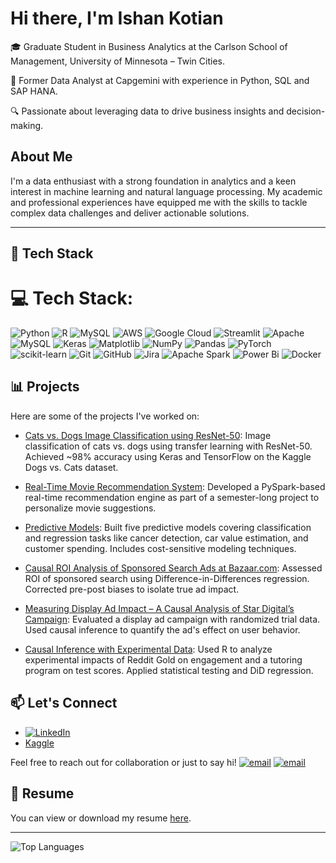 # Hi there, I'm Ishan Kotian

🎓 Graduate Student in Business Analytics at the Carlson School of Management, University of Minnesota – Twin Cities.

💼 Former Data Analyst at Capgemini with experience in Python, SQL and SAP HANA.

🔍 Passionate about leveraging data to drive business insights and decision-making.



## About Me

I'm a data enthusiast with a strong foundation in analytics and a keen interest in machine learning and natural language processing. My academic and professional experiences have equipped me with the skills to tackle complex data challenges and deliver actionable solutions.

---

## 🚀 Tech Stack

# 💻 Tech Stack:
![Python](https://img.shields.io/badge/python-3670A0?style=for-the-badge&logo=python&logoColor=ffdd54) ![R](https://img.shields.io/badge/r-%23276DC3.svg?style=for-the-badge&logo=r&logoColor=white) ![MySQL](https://img.shields.io/badge/mysql-4479A1.svg?style=for-the-badge&logo=mysql&logoColor=white) ![AWS](https://img.shields.io/badge/AWS-%23FF9900.svg?style=for-the-badge&logo=amazon-aws&logoColor=white) ![Google Cloud](https://img.shields.io/badge/GoogleCloud-%234285F4.svg?style=for-the-badge&logo=google-cloud&logoColor=white) ![Streamlit](https://img.shields.io/badge/Streamlit-%23FE4B4B.svg?style=for-the-badge&logo=streamlit&logoColor=white) ![Apache](https://img.shields.io/badge/apache-%23D42029.svg?style=for-the-badge&logo=apache&logoColor=white) ![MySQL](https://img.shields.io/badge/mysql-4479A1.svg?style=for-the-badge&logo=mysql&logoColor=white) ![Keras](https://img.shields.io/badge/Keras-%23D00000.svg?style=for-the-badge&logo=Keras&logoColor=white) ![Matplotlib](https://img.shields.io/badge/Matplotlib-%23ffffff.svg?style=for-the-badge&logo=Matplotlib&logoColor=black) ![NumPy](https://img.shields.io/badge/numpy-%23013243.svg?style=for-the-badge&logo=numpy&logoColor=white) ![Pandas](https://img.shields.io/badge/pandas-%23150458.svg?style=for-the-badge&logo=pandas&logoColor=white) ![PyTorch](https://img.shields.io/badge/PyTorch-%23EE4C2C.svg?style=for-the-badge&logo=PyTorch&logoColor=white) ![scikit-learn](https://img.shields.io/badge/scikit--learn-%23F7931E.svg?style=for-the-badge&logo=scikit-learn&logoColor=white) ![Git](https://img.shields.io/badge/git-%23F05033.svg?style=for-the-badge&logo=git&logoColor=white) ![GitHub](https://img.shields.io/badge/github-%23121011.svg?style=for-the-badge&logo=github&logoColor=white) ![Jira](https://img.shields.io/badge/jira-%230A0FFF.svg?style=for-the-badge&logo=jira&logoColor=white) ![Apache Spark](https://img.shields.io/badge/Apache%20Spark-FDEE21?style=for-the-badge&logo=apachespark&logoColor=black) ![Power Bi](https://img.shields.io/badge/power_bi-F2C811?style=for-the-badge&logo=powerbi&logoColor=black) ![Docker](https://img.shields.io/badge/docker-%230db7ed.svg?style=for-the-badge&logo=docker&logoColor=white)

## 📊 Projects

Here are some of the projects I've worked on:

- [Cats vs. Dogs Image Classification using ResNet-50](https://github.com/Ishan-Kotian/Cats-vs-Dogs-Image-Classification-using-ResNet-50): Image classification of cats vs. dogs using transfer learning with ResNet-50. Achieved ~98% accuracy using Keras and TensorFlow on the Kaggle Dogs vs. Cats dataset.

- [Real-Time Movie Recommendation System](https://github.com/Ishan-Kotian/Real-Time-Movie-Recommendation-System): Developed a PySpark-based real-time recommendation engine as part of a semester-long project to personalize movie suggestions.

- [Predictive Models](https://github.com/Ishan-Kotian/Predictive-Models): Built five predictive models covering classification and regression tasks like cancer detection, car value estimation, and customer spending. Includes cost-sensitive modeling techniques.

- [Causal ROI Analysis of Sponsored Search Ads at Bazaar.com](https://github.com/Ishan-Kotian/Causal-ROI-Analysis-of-Sponsored-Search-Ads-at-Bazaar.com): Assessed ROI of sponsored search using Difference-in-Differences regression. Corrected pre-post biases to isolate true ad impact.

- [Measuring Display Ad Impact – A Causal Analysis of Star Digital’s Campaign](https://github.com/Ishan-Kotian/Measuring-Display-Ad-Impact-A-Causal-Analysis-of-Star-Digital-s-Campaign): Evaluated a display ad campaign with randomized trial data. Used causal inference to quantify the ad's effect on user behavior.

- [Causal Inference with Experimental Data](https://github.com/Ishan-Kotian/Causal-Inference-with-Experimental-Data): Used R to analyze experimental impacts of Reddit Gold on engagement and a tutoring program on test scores. Applied statistical testing and DiD regression.



## 📫 Let's Connect

- [![LinkedIn](https://img.shields.io/badge/LinkedIn-%230077B5.svg?logo=linkedin&logoColor=white)](https://linkedin.com/in/ishan-kotian) 
- [Kaggle](https://www.kaggle.com/lykin22)

Feel free to reach out for collaboration or just to say hi!
[![email](https://img.shields.io/badge/Email-D14836?logo=gmail&logoColor=white)](mailto:kotia006@umn.edu) 
[![email](https://img.shields.io/badge/Email-D14836?logo=gmail&logoColor=white)](mailto:kotian484@gmail.com) 


## 📄 Resume

You can view or download my resume [here](https://www.linkedin.com/in/ishan-kotian/overlay/1751754560820/single-media-viewer/?profileId=ACoAADJUhj8BnRuz9VUmkDIryyf4r1LudawbWNc).

---


![Top Languages](https://github-readme-stats.vercel.app/api/top-langs/?username=Ishan-Kotian&layout=compact&theme=radical)

